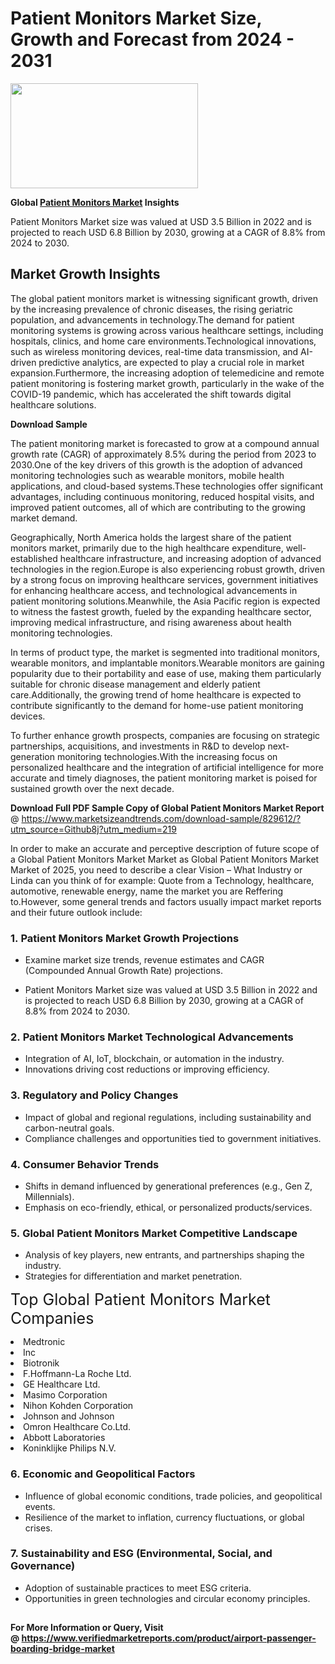 <H1>Patient Monitors Market Size, Growth and Forecast from 2024 - 2031</H1><img class="aligncenter size-medium wp-image-584254" src="https://thirdeyenews.in/wp-content/uploads/2024/09/Global-Market-Research-300x168.jpeg" alt="" width="300" height="168" /><p><strong>Global&nbsp;<a href="https://www.marketsizeandtrends.com/download-sample/829612/?utm_source=Github8j?utm_medium=219">Patient Monitors Market</a> Insights</strong></p><p>Patient Monitors Market size was valued at USD 3.5 Billion in 2022 and is projected to reach USD 6.8 Billion by 2030, growing at a CAGR of 8.8% from 2024 to 2030.</p><p><h2>Market Growth Insights</h2> <p>The global patient monitors market is witnessing significant growth, driven by the increasing prevalence of chronic diseases, the rising geriatric population, and advancements in technology.The demand for patient monitoring systems is growing across various healthcare settings, including hospitals, clinics, and home care environments.Technological innovations, such as wireless monitoring devices, real-time data transmission, and AI-driven predictive analytics, are expected to play a crucial role in market expansion.Furthermore, the increasing adoption of telemedicine and remote patient monitoring is fostering market growth, particularly in the wake of the COVID-19 pandemic, which has accelerated the shift towards digital healthcare solutions.</p> <p><strong>Download Sample</strong></p> <p>The patient monitoring market is forecasted to grow at a compound annual growth rate (CAGR) of approximately 8.5% during the period from 2023 to 2030.One of the key drivers of this growth is the adoption of advanced monitoring technologies such as wearable monitors, mobile health applications, and cloud-based systems.These technologies offer significant advantages, including continuous monitoring, reduced hospital visits, and improved patient outcomes, all of which are contributing to the growing market demand.</p> <p>Geographically, North America holds the largest share of the patient monitors market, primarily due to the high healthcare expenditure, well-established healthcare infrastructure, and increasing adoption of advanced technologies in the region.Europe is also experiencing robust growth, driven by a strong focus on improving healthcare services, government initiatives for enhancing healthcare access, and technological advancements in patient monitoring solutions.Meanwhile, the Asia Pacific region is expected to witness the fastest growth, fueled by the expanding healthcare sector, improving medical infrastructure, and rising awareness about health monitoring technologies.</p> <p>In terms of product type, the market is segmented into traditional monitors, wearable monitors, and implantable monitors.Wearable monitors are gaining popularity due to their portability and ease of use, making them particularly suitable for chronic disease management and elderly patient care.Additionally, the growing trend of home healthcare is expected to contribute significantly to the demand for home-use patient monitoring devices.</p> <p>To further enhance growth prospects, companies are focusing on strategic partnerships, acquisitions, and investments in R&D to develop next-generation monitoring technologies.With the increasing focus on personalized healthcare and the integration of artificial intelligence for more accurate and timely diagnoses, the patient monitoring market is poised for sustained growth over the next decade.</p> <p><span class=""><strong>Download Full PDF Sample Copy of Global Patient Monitors Market Report</strong> @ <a href="https://www.marketsizeandtrends.com/download-sample/829612/?utm_source=Github8j?utm_medium=219" target="_blank">https://www.marketsizeandtrends.com/download-sample/829612/?utm_source=Github8j?utm_medium=219</a></span></p><p>In order to make an accurate and perceptive description of future scope of a Global&nbsp;Patient Monitors Market Market as Global&nbsp;Patient Monitors Market Market of 2025, you need to describe a clear Vision &ndash; What Industry or Linda can you think of for example: Quote from a Technology, healthcare, automotive, renewable energy, name the market you are Reffering to.However, some general trends and factors usually impact market reports and their future outlook include:</p><h3>1.&nbsp;<strong>Patient Monitors Market Growth Projections</strong></h3><ul><li>Examine market size trends, revenue estimates and CAGR (Compounded Annual Growth Rate) projections.</li><li><p>Patient Monitors Market size was valued at USD 3.5 Billion in 2022 and is projected to reach USD 6.8 Billion by 2030, growing at a CAGR of 8.8% from 2024 to 2030.</p></li></ul><h3>2.&nbsp;<strong>Patient Monitors Market Technological Advancements</strong></h3><ul><li>Integration of AI, IoT, blockchain, or automation in the industry.</li><li>Innovations driving cost reductions or improving efficiency.</li></ul><h3>3.&nbsp;<strong>Regulatory and Policy Changes</strong></h3><ul><li>Impact of global and regional regulations, including sustainability and carbon-neutral goals.</li><li>Compliance challenges and opportunities tied to government initiatives.</li></ul><h3>4.&nbsp;<strong>Consumer Behavior Trends</strong></h3><ul><li>Shifts in demand influenced by generational preferences (e.g., Gen Z, Millennials).</li><li>Emphasis on eco-friendly, ethical, or personalized products/services.</li></ul><h3>5.&nbsp;<strong>Global Patient Monitors Market Competitive Landscape</strong></h3><ul><li>Analysis of key players, new entrants, and partnerships shaping the industry.</li><li>Strategies for differentiation and market penetration.</li></ul><p data-pm-slice="1 1 []"><span style="color: inherit; font-family: inherit; font-size: 25px;">Top Global Patient Monitors Market Companies</span></p><div class="" data-test-id=""><p><li>Medtronic</li><li> Inc</li><li> Biotronik</li><li> F.Hoffmann-La Roche Ltd.</li><li> GE Healthcare Ltd.</li><li> Masimo Corporation</li><li> Nihon Kohden Corporation</li><li> Johnson and Johnson</li><li> Omron Healthcare Co.Ltd.</li><li> Abbott Laboratories</li><li> Koninklijke Philips N.V.</li></p></div><h3>6.&nbsp;<strong>Economic and Geopolitical Factors</strong></h3><ul><li>Influence of global economic conditions, trade policies, and geopolitical events.</li><li>Resilience of the market to inflation, currency fluctuations, or global crises.</li></ul><h3>7.&nbsp;<strong>Sustainability and ESG (Environmental, Social, and Governance)</strong></h3><ul><li>Adoption of sustainable practices to meet ESG criteria.</li><li>Opportunities in green technologies and circular economy principles.</li></ul><h2><strong style="font-size: 14px;">For More Information or Query, Visit @&nbsp;</strong><a style="background-color: #ffffff; font-size: 14px;" href="https://www.marketsizeandtrends.com/report/patient-monitors-market/" target="_blank">https://www.verifiedmarketreports.com/product/airport-passenger-boarding-bridge-market</a></h2>